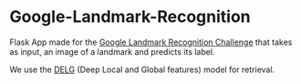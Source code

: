 # Google-Landmark-Recognition
Flask App made for the [Google Landmark Recognition Challenge](https://www.kaggle.com/c/landmark-recognition-2020) that takes as input, an image of a landmark and predicts its label.

We use the [DELG](https://arxiv.org/abs/2001.05027) (Deep Local and Global features) model for retrieval. 

<p align="center">

</p>
